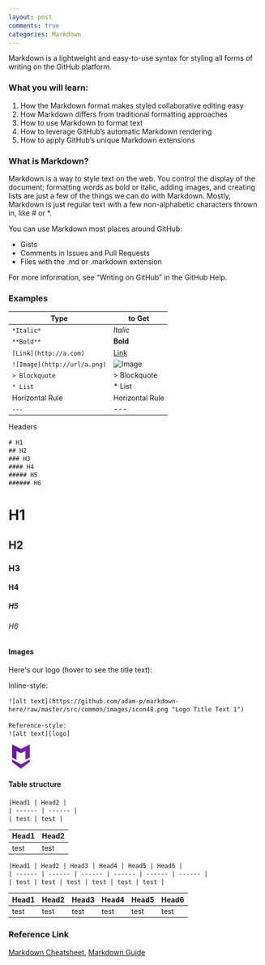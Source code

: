 ```yaml
---
layout: post
comments: true
categories: Markdown
---
```



Markdown is a lightweight and easy-to-use syntax for styling all forms of writing on the GitHub platform.

### What you will learn:
1. How the Markdown format makes styled collaborative editing easy
2. How Markdown differs from traditional formatting approaches
3. How to use Markdown to format text
4. How to leverage GitHub’s automatic Markdown rendering
5. How to apply GitHub’s unique Markdown extensions

### What is Markdown?

Markdown is a way to style text on the web. You control the display of the document; formatting words as bold or italic, adding images, and creating lists are just a few of the things we can do with Markdown. Mostly, Markdown is just regular text with a few non-alphabetic characters thrown in, like # or *.

You can use Markdown most places around GitHub:

* Gists
* Comments in Issues and Pull Requests
* Files with the .md or .markdown extension

For more information, see “Writing on GitHub” in the GitHub Help.

### Examples

|Type | to Get |
| ------ | ------ |
| `*Italic*` | *Italic* |
| `**Bold**` | **Bold** |
|`[Link](http://a.com)` | [Link](http://a.com) |
| `![Image](http://url/a.png)` | ![Image](http://url/a.png) |
| `> Blockquote` | > Blockquote |
| `* List` | * List |
|Horizontal Rule | Horizontal Rule |
| `---` | --- |

Headers

```
# H1
## H2
### H3
#### H4
##### H5
###### H6
```
# H1
## H2
### H3
#### H4
##### H5
###### H6

#### Images

Here's our logo (hover to see the title text):

Inline-style: 
```
![alt text](https://github.com/adam-p/markdown-here/raw/master/src/common/images/icon48.png "Logo Title Text 1")

Reference-style: 
![alt text][logo]
```
![alt text](https://github.com/adam-p/markdown-here/raw/master/src/common/images/icon48.png "Logo Title Text 1")


#### Table structure

```
|Head1 | Head2 |
| ------ | ------ |
| test | test |
```

|Head1 | Head2 |
| ------ | ------ |
| test | test |

```
|Head1 | Head2 | Head3 | Head4 | Head5 | Head6 |
| ------ | ------ | ------ | ------ | ------ | ------ |
| test | test | test | test | test | test |
```

|Head1 | Head2 | Head3 | Head4 | Head5 | Head6 |
| ------ | ------ | ------ | ------ | ------ | ------ |
| test | test | test | test | test | test |



### Reference Link
[Markdown Cheatsheet](https://github.com/adam-p/markdown-here/wiki/Markdown-Cheatsheet#emphasis), 
[Markdown Guide](https://help.ghost.org/hc/en-us/articles/224410728-Markdown-Guide)
